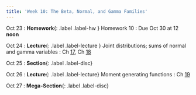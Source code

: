 ```yaml
---
title: 'Week 10: The Beta, Normal, and Gamma Families'
---
```


Oct 23
: **Homework**{: .label .label-hw } Homework 10
    : Due Oct 30 at 12 **noon**

Oct 24
: **Lecture**{: .label .label-lecture } Joint distributions; sums of normal and gamma variables
    : Ch [17](http://prob140.org/textbook/content/Chapter_17/00_Joint_Densities.html), Ch [18](http://prob140.org/textbook/content/Chapter_18/00_The_Normal_and_Gamma_Families.html)

Oct 25
: **Section**{: .label .label-disc}

Oct 26
: **Lecture**{: .label .label-lecture} Moment generating functions
    : Ch [19](http://prob140.org/textbook/content/Chapter_19/00_Distributions_of_Sums.html)

Oct 27
: **Mega-Section**{: .label .label-disc}